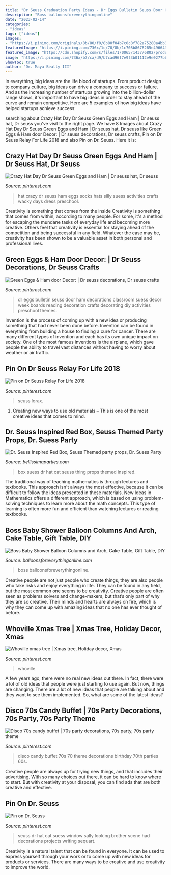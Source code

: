 ```yaml
---
title: "Dr Seuss Graduation Party Ideas - Dr Eggs Bulletin Seuss Door Ham Decorations Classroom Suess Decor Week Boards Reading Decoration Crafts Decorating Diy Activities Preschool Themes"
description: "Boss balloonsforeverythingonline"
date: "2023-02-14"
categories:
- "ideas"
tags: ["ideas"]
images:
- "https://i.pinimg.com/originals/8b/80/f0/8b80f04b7c0c8f782a75280a4bb3cf86.jpg"
featuredImage: "https://i.pinimg.com/736x/1c/70/8b/1c708b8678285e496643b5178f44c3f1.jpg"
featured_image: "https://cdn.shopify.com/s/files/1/0065/1437/6802/products/BABY_1200x1200.jpg?v=1588369334"
image: "https://i.pinimg.com/736x/b7/ca/d9/b7cad96f7e9f3b01112e9e0277bba09f--dr-seuss-brother.jpg"
ShowToc: true
author: "Dr. Maya Beatty III"
---
```



In everything, big ideas are the life blood of startups. From product design to company culture, big ideas can drive a company to success or failure. And as the increasing number of startups growing into the billion-dollar range shows, it's important to have big ideas in order to stay ahead of the curve and remain competitive. Here are 5 examples of how big ideas have helped startups achieve success: 
	

		
searching about Crazy Hat Day Dr Seuss Green Eggs and Ham | Dr seuss hat, Dr seuss you've visit to the right page. We have 8 Images about Crazy Hat Day Dr Seuss Green Eggs and Ham | Dr seuss hat, Dr seuss like Green Eggs &amp; Ham door Decor: | Dr seuss decorations, Dr seuss crafts, Pin on Dr Seuss Relay For Life 2018 and also Pin on Dr. Seuss. Here it is:
		
    
## Crazy Hat Day Dr Seuss Green Eggs And Ham | Dr Seuss Hat, Dr Seuss

<img loading=lazy src="https://i.pinimg.com/736x/1c/70/8b/1c708b8678285e496643b5178f44c3f1.jpg" onerror="this.onerror=null;this.src='https://tse4.mm.bing.net/th?id=OIP.8FB1Y37_0d6PBU1LmS7vIwHaJ3&amp;pid=15.1';" alt="Crazy Hat Day Dr Seuss Green Eggs and Ham | Dr seuss hat, Dr seuss">

_Source: pinterest.com_

>hat crazy dr seuss ham eggs socks hats silly suess activities crafts wacky days dress preschool. 

	

Creativity is something that comes from the inside
Creativity is something that comes from within, according to many people. For some, it's a method for escaping the mundane tasks of everyday life and becoming more creative. Others feel that creativity is essential for staying ahead of the competition and being successful in any field. Whatever the case may be, creativity has been shown to be a valuable asset in both personal and professional lives.

    
## Green Eggs &amp; Ham Door Decor: | Dr Seuss Decorations, Dr Seuss Crafts

<img loading=lazy src="https://i.pinimg.com/736x/80/6c/57/806c5756fd5d2022abafe818693f2d6d--green-eggs-and-ham-bulletin-board-dr-suess-bulletin-board-ideas.jpg" onerror="this.onerror=null;this.src='https://tse2.mm.bing.net/th?id=OIP.4kysSydMPCbMJZHBswxjswHaLf&amp;pid=15.1';" alt="Green Eggs &amp; Ham door Decor: | Dr seuss decorations, Dr seuss crafts">

_Source: pinterest.com_

>dr eggs bulletin seuss door ham decorations classroom suess decor week boards reading decoration crafts decorating diy activities preschool themes. 

	

Invention is the process of coming up with a new idea or producing something that had never been done before. Invention can be found in everything from building a house to finding a cure for cancer. There are many different types of invention and each has its own unique impact on society. One of the most famous inventions is the airplane, which gave people the ability to travel vast distances without having to worry about weather or air traffic.

    
## Pin On Dr Seuss Relay For Life 2018

<img loading=lazy src="https://i.pinimg.com/736x/b3/e1/ba/b3e1ba2ed786a5e62ba3621b65a089c3.jpg" onerror="this.onerror=null;this.src='https://tse2.mm.bing.net/th?id=OIP.u8y3XDbmEQC3O-YVcXYbdgHaJ3&amp;pid=15.1';" alt="Pin on Dr Seuss Relay For Life 2018">

_Source: pinterest.com_

>seuss lorax. 

	

1. Creating new ways to use old materials – This is one of the most creative ideas that comes to mind.

    
## Dr. Seuss Inspired Red Box, Seuss Themed Party Props, Dr. Suess Party

<img loading=lazy src="http://cdn.shopify.com/s/files/1/2260/3903/products/suess_red_box3_1024x1024.jpg?v=1511069259" onerror="this.onerror=null;this.src='https://tse4.mm.bing.net/th?id=OIP.3Q3-mlGaSb8ZP1AswXIcgwHaLH&amp;pid=15.1';" alt="Dr. Seuss Inspired Red Box, Seuss Themed party props, Dr. Suess Party">

_Source: bellissimaparties.com_

>box suess dr hat cat seuss thing props themed inspired. 

	

The traditional way of teaching mathematics is through lectures and textbooks. This approach isn't always the most effective, because it can be difficult to follow the ideas presented in these materials. New Ideas in Mathematics offers a different approach, which is based on using problem-solving techniques to learn more about the math concepts. This type of learning is often more fun and efficient than watching lectures or reading textbooks.

    
## Boss Baby Shower Balloon Columns And Arch, Cake Table, Gift Table, DIY

<img loading=lazy src="https://cdn.shopify.com/s/files/1/0065/1437/6802/products/BABY_1200x1200.jpg?v=1588369334" onerror="this.onerror=null;this.src='https://tse2.mm.bing.net/th?id=OIP.QnKPGxs4tPEchoNqc7K6SgHaFS&amp;pid=15.1';" alt="Boss Baby Shower Balloon Columns and Arch, Cake Table, Gift Table, DIY">

_Source: balloonsforeverythingonline.com_

>boss balloonsforeverythingonline. 

	

Creative people are not just people who create things, they are also people who take risks and enjoy everything in life. They can be found in any field, but the most common one seems to be creativity. Creative people are often seen as problems solvers and change-makers, but that’s only part of why they are so creative. Their minds and hearts are always on fire, which is why they can come up with amazing ideas that no one has ever thought of before.

    
## Whoville Xmas Tree | Xmas Tree, Holiday Decor, Xmas

<img loading=lazy src="https://i.pinimg.com/originals/8b/80/f0/8b80f04b7c0c8f782a75280a4bb3cf86.jpg" onerror="this.onerror=null;this.src='https://tse3.mm.bing.net/th?id=OIP.1hYEsDC3Hdta67b2YMPYewHaNK&amp;pid=15.1';" alt="Whoville xmas tree | Xmas tree, Holiday decor, Xmas">

_Source: pinterest.com_

>whoville. 

	

A few years ago, there were no real new ideas out there. In fact, there were a lot of old ideas that people were just starting to use again. But now, things are changing. There are a lot of new ideas that people are talking about and they want to see them implemented. So, what are some of the latest ideas?

    
## Disco 70s Candy Buffet | 70s Party Decorations, 70s Party, 70s Party Theme

<img loading=lazy src="https://i.pinimg.com/736x/46/fe/dc/46fedc1b360590269b437296e7e9a0b2--disco-s-s-party.jpg" onerror="this.onerror=null;this.src='https://tse3.mm.bing.net/th?id=OIP.FXCYi2f7_H3xfJh9-8tDDQHaFj&amp;pid=15.1';" alt="Disco 70s candy buffet | 70s party decorations, 70s party, 70s party theme">

_Source: pinterest.com_

>disco candy buffet 70s 70 theme decorations birthday 70th parties 60s. 

	

Creative people are always up for trying new things, and that includes their advertising. With so many choices out there, it can be hard to know where to start. But with creativity at your disposal, you can find ads that are both creative and effective.

    
## Pin On Dr. Seuss

<img loading=lazy src="https://i.pinimg.com/736x/b7/ca/d9/b7cad96f7e9f3b01112e9e0277bba09f--dr-seuss-brother.jpg" onerror="this.onerror=null;this.src='https://tse1.mm.bing.net/th?id=OIP.608r8f5UWNPIjRk_OjGMCgENDo&amp;pid=15.1';" alt="Pin on Dr. Seuss">

_Source: pinterest.com_

>seuss dr hat cat suess window sally looking brother scene had decorations projects writing sequart. 

	

Creativity is a natural talent that can be found in everyone. It can be used to express yourself through your work or to come up with new ideas for products or services. There are many ways to be creative and use creativity to improve the world.

